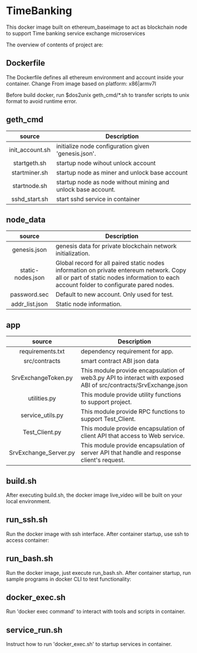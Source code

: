 # TimeBanking
This docker image built on ethereum_baseimage  to act as blockchain node to support Time banking service exchange microservices

The overview of contents of project are:

## Dockerfile
The Dockerfile defines all ethereum environment and account inside your container. Change From image based on platform: x86|armv7l

Before build docker, run $dos2unix geth_cmd/*.sh to transfer scripts to unix format to avoid runtime error.

## geth_cmd

|   source   | Description |
|:----------:|-------------|
| init_account.sh | initialize node configuration given 'genesis.json'.|
| startgeth.sh | startup node wihout unlock account |
| startminer.sh | startup node as miner and unlock base account |
| startnode.sh | startup node as node without mining and unlock base account.|
| sshd_start.sh | start sshd service in container |



## node_data

|   source   | Description |
|:----------:|-------------|
| genesis.json | genesis data for private blockchain network initialization. |
| static-nodes.json | Global record for all paired static nodes information on private entereum network. Copy all or part of static nodes information to each account folder to configurate pared nodes. |
| password.sec | Default to new account. Only used for test.|
| addr_list.json | Static node information.|


## app

|   source   | Description |
|:----------:|-------------|
| requirements.txt | dependency requirement for app.|
| src/contracts | smart contract ABI json data |
| SrvExchangeToken.py | This module provide encapsulation of web3.py API to interact with exposed ABI of src/contracts/SrvExchange.json |
| utilities.py | This module provide utility functions to support project. |
| service_utils.py | This module provide RPC functions to support Test_Client. |
| Test_Client.py | This module provide encapsulation of client API that access to Web service. |
| SrvExchange_Server.py | This module provide encapsulation of server API that handle and response client's request. |

## build.sh

After executing build.sh, the docker image live_video will be built on your local environment.

## run_ssh.sh

Run the docker image with ssh interface. After container startup, use ssh to access container:

## run_bash.sh

Run the docker image, just execute run_bash.sh. After container startup, run sample programs in docker CLI to test functionality:

## docker_exec.sh

Run 'docker exec command' to interact with tools and scripts in container.

## service_run.sh

Instruct how to run 'docker_exec.sh' to startup services in container.



